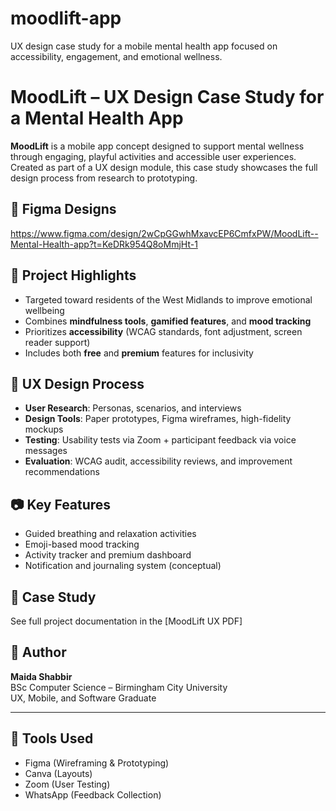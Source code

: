 # moodlift-app
UX design case study for a mobile mental health app focused on accessibility, engagement, and emotional wellness.

# MoodLift – UX Design Case Study for a Mental Health App

**MoodLift** is a mobile app concept designed to support mental wellness through engaging, playful activities and accessible user experiences. Created as part of a UX design module, this case study showcases the full design process from research to prototyping.

## 🎨 Figma Designs 
https://www.figma.com/design/2wCpGGwhMxavcEP6CmfxPW/MoodLift--Mental-Health-app?t=KeDRk954Q8oMmjHt-1

## 🌟 Project Highlights
- Targeted toward residents of the West Midlands to improve emotional wellbeing
- Combines **mindfulness tools**, **gamified features**, and **mood tracking**
- Prioritizes **accessibility** (WCAG standards, font adjustment, screen reader support)
- Includes both **free** and **premium** features for inclusivity

## 🎨 UX Design Process
- **User Research**: Personas, scenarios, and interviews
- **Design Tools**: Paper prototypes, Figma wireframes, high-fidelity mockups
- **Testing**: Usability tests via Zoom + participant feedback via voice messages
- **Evaluation**: WCAG audit, accessibility reviews, and improvement recommendations

## 📷 Key Features
- Guided breathing and relaxation activities
- Emoji-based mood tracking
- Activity tracker and premium dashboard
- Notification and journaling system (conceptual)

## 📄 Case Study
See full project documentation in the [MoodLift UX PDF]

## 👤 Author
**Maida Shabbir**  
BSc Computer Science – Birmingham City University  
UX, Mobile, and Software Graduate

---

## 🧠 Tools Used
- Figma (Wireframing & Prototyping)
- Canva (Layouts)
- Zoom (User Testing)
- WhatsApp (Feedback Collection)
